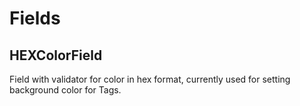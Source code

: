 # Fields

## HEXColorField

Field with validator for color in hex format, currently used for setting background color for Tags.